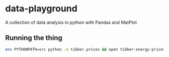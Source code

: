 # data-playground
A collection of data analysis in python with Pandas and MatPlot


## Running the thing

```sh
env PYTHONPATH=src python -m tibber.prices && open tibber-energy-prices.pd
```
